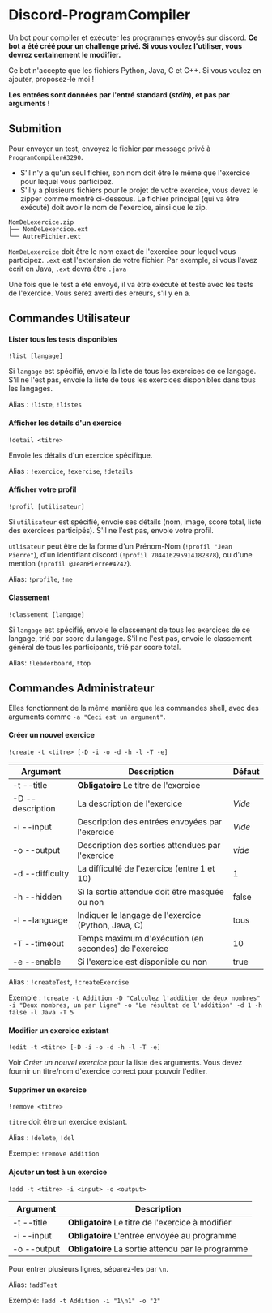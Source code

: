 # Discord-ProgramCompiler
Un bot pour compiler et exécuter les programmes envoyés sur discord.
**Ce bot a été créé pour un challenge privé. Si vous voulez l'utiliser, vous devrez certainement le modifier.**

Ce bot n'accepte que les fichiers Python, Java, C et C++. Si vous voulez en ajouter, proposez-le moi !

**Les entrées sont données par __l'entré standard__ (*stdin*), et pas par arguments !**

## Submition

Pour envoyer un test, envoyez le fichier par message privé à `ProgramCompiler#3290`.

- S'il n'y a qu'un seul fichier, son nom doit être le même que l'exercice pour lequel vous participez.
- S'il y a plusieurs fichiers pour le projet de votre exercice, vous devez le zipper comme montré ci-dessous. Le fichier principal (qui va être exécuté) doit avoir le nom de l'exercice, ainsi que le zip.
```
NomDeLexercice.zip
├── NomDeLexercice.ext
└── AutreFichier.ext
```
`NomDeLexercice` doit être le nom exact de l'exercice pour lequel vous participez.
`.ext` est l'extension de votre fichier. Par exemple, si vous l'avez écrit en Java, `.ext` devra être `.java`

Une fois que le test a été envoyé, il va être exécuté et testé avec les tests de l'exercice. Vous serez averti des erreurs, s'il y en a.

## Commandes Utilisateur

#### Lister tous les tests disponibles

`!list [langage]`

Si `langage` est spécifié, envoie la liste de tous les exercices de ce langage.
S'il ne l'est pas, envoie la liste de tous les exercices disponibles dans tous les langages.

Alias : `!liste`, `!listes`

#### Afficher les détails d'un exercice

`!detail <titre>`

Envoie les détails d'un exercice spécifique.

Alias : `!exercice`, `!exercise`, `!details`

#### Afficher votre profil

`!profil [utilisateur]`

Si `utilisateur` est spécifié, envoie ses détails (nom, image, score total, liste des exercices participés).
S'il ne l'est pas, envoie votre profil.

`utlisateur` peut être de la forme d'un Prénom-Nom (`!profil "Jean Pierre"`), d'un identifiant discord (`!profil 704416295914182878`), ou d'une mention (`!profil @JeanPierre#4242`).

Alias: `!profile`, `!me`

#### Classement

`!classement [langage]`

Si `langage` est spécifié, envoie le classement de tous les exercices de ce langage, trié par score du langage.
S'il ne l'est pas, envoie le classement général de tous les participants, trié par score total.

Alias: `!leaderboard`, `!top`


## Commandes Administrateur

Elles fonctionnent de la même manière que les commandes shell, avec des arguments comme `-a "Ceci est un argument"`.

#### Créer un nouvel exercice

`!create -t <titre> [-D -i -o -d -h -l -T -e]`

|    Argument    |                     Description                     | Défaut |
| -------------- | --------------------------------------------------- | ------ |
|-t --title      |**Obligatoire** Le titre de l'exercice               |        |
|-D --description|La description de l'exercice                         | *Vide* |
|-i --input      |Description des entrées envoyées par l'exercice      | *Vide* |
|-o --output     |Description des sorties attendues par l'exercice     | *vide* |
|-d --difficulty |La difficulté de l'exercice (entre 1 et 10)          |   1    |
|-h --hidden     |Si la sortie attendue doit être masquée ou non       | false  |
|-l --language   |Indiquer le langage de l'exercice (Python, Java, C)  |  tous  |
|-T --timeout    |Temps maximum d'exécution (en secondes) de l'exercice|   10   |
|-e --enable     |Si l'exercice est disponible ou non                  | true   |

Alias : `!createTest`, `!createExercise`

Exemple : `!create -t Addition -D "Calculez l'addition de deux nombres" -i "Deux nombres, un par ligne" -o "Le résultat de l'addition" -d 1 -h false -l Java -T 5`

#### Modifier un exercice existant

`!edit -t <titre> [-D -i -o -d -h -l -T -e]`

Voir *Créer un nouvel exercice* pour la liste des arguments.
Vous devez fournir un titre/nom d'exercice correct pour pouvoir l'editer.

#### Supprimer un exercice

`!remove <titre>`

`titre` doit être un exercice existant.

Alias : `!delete`, `!del`

Exemple: `!remove Addition`

#### Ajouter un test à un exercice

`!add -t <titre> -i <input> -o <output>`

|  Argument  |                     Description                   |
| ---------- | ------------------------------------------------- |
|-t --title  |**Obligatoire** Le titre de l'exercice à modifier  |
|-i --input  |**Obligatoire** L'entrée envoyée au programme      |
|-o --output |**Obligatoire** La sortie attendu par le programme |

Pour entrer plusieurs lignes, séparez-les par `\n`.

Alias: `!addTest`

Exemple: `!add -t Addition -i "1\n1" -o "2"`
